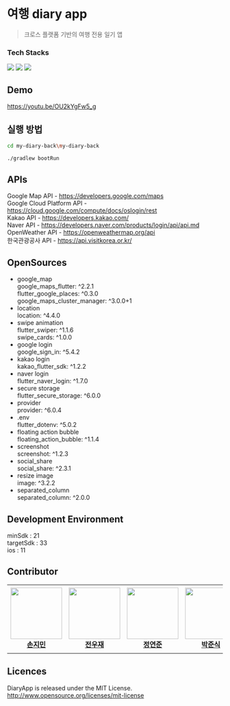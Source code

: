 # 여행 diary app
> 크로스 플랫폼 기반의 여행 전용 일기 앱

### Tech Stacks
<img src="https://img.shields.io/badge/Flutter-02569B?style=flat-square&logo=flutter&logoColor=white"/> <img src="https://img.shields.io/badge/SpringBoot-6DB33F?style=flat-square&logo=springboot&logoColor=white"/> <img src="https://img.shields.io/badge/MySQL-4479A1?style=flat-square&logo=MySQL&logoColor=white"/>

## Demo
https://youtu.be/OU2kYgFw5_g

## 실행 방법
```sh
cd my-diary-back\my-diary-back
```
```sh
./gradlew bootRun
```

## APIs
Google Map API - https://developers.google.com/maps \
Google Cloud Platform API - https://cloud.google.com/compute/docs/oslogin/rest \
Kakao API - https://developers.kakao.com/ \
Naver API - https://developers.naver.com/products/login/api/api.md \
OpenWeather API - https://openweathermap.org/api \
한국관광공사 API - https://api.visitkorea.or.kr/




## OpenSources
  - google_map\
  google_maps_flutter: ^2.2.1\
  flutter_google_places: ^0.3.0\
  google_maps_cluster_manager: ^3.0.0+1
  - location\
  location: ^4.4.0
  - swipe animation\
  flutter_swiper: ^1.1.6\
  swipe_cards: ^1.0.0
  - google login\
  google_sign_in: ^5.4.2
  - kakao login\
  kakao_flutter_sdk: ^1.2.2
  - naver login\
  flutter_naver_login: ^1.7.0
  - secure storage\
  flutter_secure_storage: ^6.0.0
  - provider\
  provider: ^6.0.4
  - .env\
  flutter_dotenv: ^5.0.2
  - floating action bubble\
  floating_action_bubble: ^1.1.4
  - screenshot\
  screenshot: ^1.2.3
  - social_share\
  social_share: ^2.3.1
  - resize image\
  image: ^3.2.2
  - separated_column\
  separated_column: ^2.0.0


## Development Environment
minSdk : 21\
targetSdk : 33\
ios : 11


## Contributor
<table>
    <tr height="160px">
        <td align="center" width="150px">
            <a href="https://github.com/wl2258"><img height="120px" width="120px" src="https://avatars.githubusercontent.com/u/77067383?v=4"/></a>
            <br/>
            <a href="https://github.com/wl2258"><strong>손지민</strong></a>
            <br/>
        </td>
        <td align="center" width="150px">
            <a href="https://github.com/Jeonwoojae"><img height="120px" width="120px" src="https://avatars.githubusercontent.com/u/78198709?v=4"/></a>
            <br/>
            <a href="https://github.com/Jeonwoojae"><strong>전우재</strong></a>
            <br/>
        </td>
        <td align="center" width="150px">
            <a href="https://github.com/JYeonJun"><img height="120px" width="120px" src="https://avatars.githubusercontent.com/u/97449471?v=4"/></a>
            <br/>
            <a href="https://github.com/JYeonJun"><strong>정연준</strong></a>
            <br/>
        </td>
        <td align="center" width="150px">
            <a href="https://github.com/qkrwnstlr"><img height="120px" width="120px" src="https://avatars.githubusercontent.com/u/93969681?v=4"/></a>
            <br/>
            <a href="https://github.com/qkrwnstlr"><strong>박준식</strong></a>
            <br/>
        </td>
        <td align="center" width="150px">
            <a href="https://github.com/yunzung"><img height="120px" width="120px" src="https://avatars.githubusercontent.com/u/80948330?v=4"/></a>
            <br/>
            <a href="https://github.com/yunzung"><strong>장윤정</strong></a>
            <br/>
        </td>
    </tr>
</table>

## Licences
DiaryApp is released under the MIT License. http://www.opensource.org/licenses/mit-license
